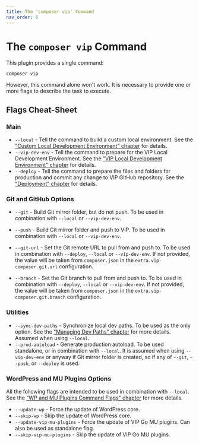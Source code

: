 ```yaml
---
title: The 'composer vip' Command
nav_order: 6
---
```


# The `composer vip` Command



This plugin provides a single command:

```
composer vip
```

However, this command alone won't work. It is necessary to provide one or more flags to describe the task to execute.



## Flags Cheat-Sheet



### Main

- `--local` - Tell the command to build a custom local environment. See the ["Custom Local Development Environment" chapter](./004-custom-local-dev-env.md) for details.
- `--vip-dev-env` - Tell the command to prepare for the VIP Local Development Environment. See the ["VIP Local Development Environment" chapter](./003-vip-local-dev-env.md) for details.
- `--deploy` - Tell the command to prepare the files and folders for production and commit any change to VIP GitHub repository. See the ["Deployment" chapter](./005-deployment.md) for details.



### Git and GitHub Options

- `--git` - Build Git mirror folder, but do not push. To be used in combination with `--local` or `--vip-dev-env`.
- `--push` - Build Git mirror folder and push to VIP. To be used in combination with `--local` or `--vip-dev-env`.

- `--git-url` - Set the Git remote URL to pull from and push to. To be used in combination with `--deploy`,  `--local` or `--vip-dev-env`. If not provided, the value will be taken from `composer.json` in the `extra.vip-composer.git.url` configuration. 
- `--branch` - Set the Git branch to pull from and push to. To be used in combination with `--deploy`,  `--local` or `--vip-dev-env`. If not provided, the value will be taken from `composer.json` in the `extra.vip-composer.git.branch` configuration. 



### Utilities

- `--sync-dev-paths` - Synchronize local dev paths. To be used as the only option. See the ["Managing Dev Paths" chapter](./011-managing-dev-paths.md) for more details. Assumed when using `--local`.
- `--prod-autoload` - Generate production autoload. To be used standalone, or in combination with `--local`. It is assumed when using `--vip-dev-env` or anyway if Git mirror folder is created, so if any of `--git`, `--push`, or `--deploy` is used.



### WordPress and MU Plugins Options

All the following flags are intended to be used in combination with `--local`. See the ["WP and MU Plugins Command Flags" chapter](./012-wp-mu-plugins-command-flags.md) for more details.

- `--update-wp` - Force the update of WordPress core.
- `--skip-wp` - Skip the update of WordPress core.
- `--update-vip-mu-plugins` - Force the update of VIP Go MU plugins. Can also be used as standalone flag.
- `--skip-vip-mu-plugins` - Skip the update of VIP Go MU plugins.